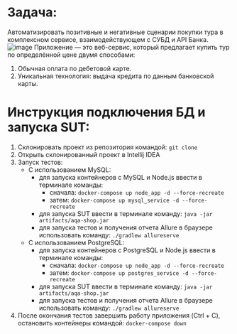 
# Задача:
Автоматизировать позитивные и негативные сценарии покупки тура в комплексном сервисе, взаимодействующем с СУБД и API Банка.
![image](https://user-images.githubusercontent.com/111686304/222439553-cbfff26c-3e61-4461-8b5a-5c60c15eaabc.png)
Приложение — это веб-сервис, который предлагает купить тур по определённой цене двумя способами:
1. Обычная оплата по дебетовой карте.
2. Уникальная технология: выдача кредита по данным банковской карты.

# Инструкция подключения БД и запуска SUT:
1. Склонировать проект из репозитория командой: `git clone`
2. Открыть склонированный проект в Intellij IDEA
3. Запуск тестов:
    - С использованием MySQL:
        - для запуска контейнеров с MySQL и Node.js ввести в терминале команды:
            - сначала: `docker-compose up node_app -d --force-recreate`
            - затем: `docker-compose up mysql_service -d --force-recreate`
        - для запуска SUT ввести в терминале команду: `java -jar artifacts/aqa-shop.jar`
        - для запуска тестов и получения отчета Allure в браузере использовать команду: `./gradlew allureserve`
    - С использованием PostgreSQL:
        - для запуска контейнеров с PostgreSQL и Node.js ввести в терминале команды:
            - сначала: `docker-compose up node_app -d --force-recreate`
            - затем: `docker-compose up postgres_service -d --force-recreate`
        - для запуска SUT ввести в терминале команду: `java -jar artifacts/aqa-shop.jar`
        - для запуска тестов и получения отчета Allure в браузере использовать команду: `./gradlew allureserve`
4. После окончания тестов завершить работу приложения (Ctrl + C), остановить контейнеры командой: `docker-compose down`
